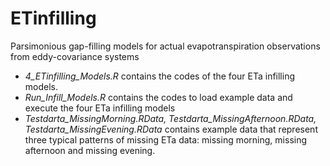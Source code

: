 # ETinfilling
Parsimonious gap-filling models for actual evapotranspiration observations from eddy-covariance systems 
- _4_ETinfilling_Models.R_ contains the codes of the four ETa infilling models.
- _Run_Infill_Models.R_ contains the codes to load example data and execute the four ETa infilling models
- _Testdarta_MissingMorning.RData, Testdarta_MissingAfternoon.RData, Testdarta_MissingEvening.RData_ contains example data that represent three typical patterns of missing ETa data: missing morning, missing afternoon and missing evening.
